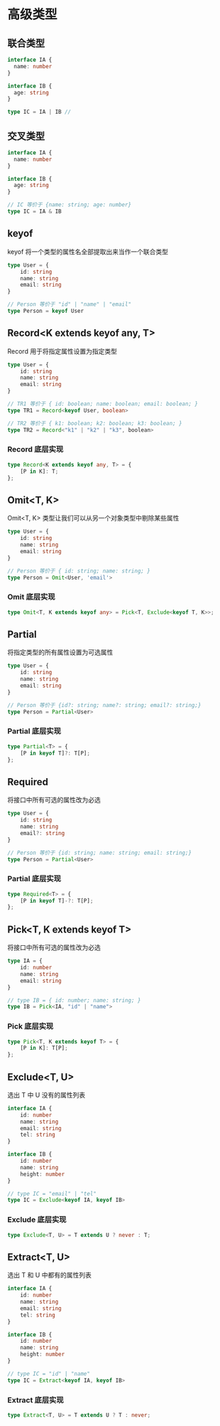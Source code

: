# 高级类型

## 联合类型

```typescript
interface IA {
  name: number
}

interface IB {
  age: string
}

type IC = IA | IB // 
```

## 交叉类型

```typescript
interface IA {
  name: number
}

interface IB {
  age: string
}

// IC 等价于 {name: string; age: number}
type IC = IA & IB
```

## keyof

keyof 将一个类型的属性名全部提取出来当作一个联合类型

```typescript
type User = {
	id: string
	name: string
	email: string
}

// Person 等价于 "id" | "name" | "email"
type Person = keyof User
```

## Record<K extends keyof any, T>

Record 用于将指定属性设置为指定类型

```typescript
type User = {
	id: string
	name: string
	email: string
}

// TR1 等价于 { id: boolean; name: boolean; email: boolean; }
type TR1 = Record<keyof User, boolean>

// TR2 等价于 { k1: boolean; k2: boolean; k3: boolean; }
type TR2 = Record<"k1" | "k2" | "k3", boolean>
```


### Record 底层实现
```typescript
type Record<K extends keyof any, T> = {
    [P in K]: T;
};
```

## Omit<T, K>​

​Omit<T, K>​ 类型让我们可以从另一个对象类型中剔除某些属性

```typescript
type User = {
	id: string
	name: string
	email: string
}

// Person 等价于 { id: string; name: string; }
type Person = Omit<User, 'email'>
```

### Omit 底层实现

```typescript
type Omit<T, K extends keyof any> = Pick<T, Exclude<keyof T, K>>;
```

## Partial<T>

将指定类型的所有属性设置为可选属性

```typescript
type User = {
	id: string
	name: string
	email: string
}

// Person 等价于 {id?: string; name?: string; email?: string;}
type Person = Partial<User>
```

### Partial 底层实现

```typescript
type Partial<T> = {
    [P in keyof T]?: T[P];
};
```

## Required<T>

将接口中所有可选的属性改为必选

```typescript
type User = {
	id: string
	name: string
	email?: string
}

// Person 等价于 {id: string; name: string; email: string;}
type Person = Partial<User>
```

### Partial 底层实现

```typescript
type Required<T> = {
    [P in keyof T]-?: T[P];
};
```

## Pick<T, K extends keyof T>

将接口中所有可选的属性改为必选

```typescript
type IA = {
    id: number
    name: string
    email: string
}

// type IB = { id: number; name: string; }
type IB = Pick<IA, "id" | "name">
```

### Pick 底层实现

```typescript
type Pick<T, K extends keyof T> = {
    [P in K]: T[P];
};
```

## Exclude<T, U>

选出 T 中 U 没有的属性列表

```typescript
interface IA {
    id: number
    name: string
    email: string
    tel: string
}

interface IB {
    id: number
    name: string
    height: number
}

// type IC = "email" | "tel"
type IC = Exclude<keyof IA, keyof IB>
```

### Exclude 底层实现

```typescript
type Exclude<T, U> = T extends U ? never : T;
```

## Extract<T, U>

选出 T 和 U 中都有的属性列表

```typescript
interface IA {
    id: number
    name: string
    email: string
    tel: string
}

interface IB {
    id: number
    name: string
    height: number
}

// type IC = "id" | "name"
type IC = Extract<keyof IA, keyof IB>
```

### Extract 底层实现

```typescript
type Extract<T, U> = T extends U ? T : never;
```

